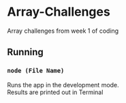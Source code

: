 # Array-Challenges
Array challenges from week 1 of coding

## Running

### `node (File Name)`

Runs the app in the development mode.<br>
Results are printed out in Terminal
